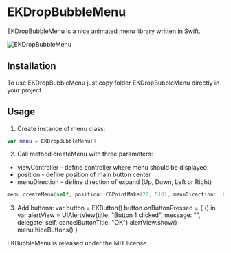# EKDropBubbleMenu

EKDropBubbleMenu is a nice animated menu library written in Swift.

![EKDropBubbleMenu]()

## Installation

To use EKDropBubbleMenu just copy folder EKDropBubbleMenu directly in your project. 

## Usage

1. Create instance of menu class:
```swift
var menu = EKDropBubbleMenu()
```
2. Call method createMenu with three parameters:
- viewController - define controller where menu should be displayed
- position - define position of main button center
- menuDirection - define direction of expand (Up, Down, Left or Right)
```swift
menu.createMenu(self, position: CGPointMake(20, 510), menuDirection: .Up)
```

3. Add buttons:
var button = EKButton()
button.onButtonPressed = { () in
  var alertView = UIAlertView(title: "Button 1 clicked", message: "", delegate: self, cancelButtonTitle: "OK")
  alertView.show()
  menu.hideButtons()
}

EKBubbleMenu is released under the MIT license.
